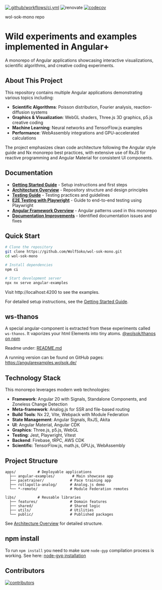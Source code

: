 [![.github/workflows/ci.yml](https://github.com/WolfSoko/wol-sok-mono/actions/workflows/ci.yml/badge.svg)](https://github.com/WolfSoko/wol-sok-mono/actions/workflows/ci.yml)
![renovate](https://img.shields.io/badge/maintained%20with-renovate-blue?logo=renovatebot)
[![codecov](https://codecov.io/github/WolfSoko/wol-sok-mono/branch/main/graph/badge.svg?token=SYKFAX478R)](https://codecov.io/github/WolfSoko/wol-sok-mono)

wol-sok-mono repo

# Wild experiments and examples implemented in Angular+

A monorepo of Angular applications showcasing interactive visualizations, scientific algorithms, and creative coding experiments.

## About This Project

This repository contains multiple Angular applications demonstrating various topics including:

- **Scientific Algorithms**: Poisson distribution, Fourier analysis, reaction-diffusion systems
- **Graphics & Visualization**: WebGL shaders, Three.js 3D graphics, p5.js creative coding
- **Machine Learning**: Neural networks and TensorFlow.js examples
- **Performance**: WebAssembly integrations and GPU-accelerated calculations

The project emphasizes clean code architecture following the Angular style guide and Nx monorepo best practices, with extensive use of RxJS for reactive programming and Angular Material for consistent UI components.

## Documentation

- **[Getting Started Guide](./docs/GETTING_STARTED.md)** - Setup instructions and first steps
- **[Architecture Overview](./docs/ARCHITECTURE.md)** - Repository structure and design principles
- **[Testing Guide](./docs/TESTING.md)** - Testing practices and guidelines
- **[E2E Testing with Playwright](./docs/E2E_TESTING.md)** - Guide to end-to-end testing using Playwright
- **[Angular Framework Overview](./docs/ANGULAR.md)** - Angular patterns used in this monorepo
- **[Documentation Improvements](./docs/IMPROVEMENTS.md)** - Identified documentation issues and fixes

## Quick Start

```bash
# Clone the repository
git clone https://github.com/WolfSoko/wol-sok-mono.git
cd wol-sok-mono

# Install dependencies
npm ci

# Start development server
npx nx serve angular-examples
```

Visit http://localhost:4200 to see the examples.

For detailed setup instructions, see the [Getting Started Guide](./docs/GETTING_STARTED.md).

## ws-thanos

A special angular-component is extracted from these experiments called `ws-thanos`. It vaporizes your html Elements into
tiny atoms.
[@wolsok/thanos on npm](https://www.npmjs.com/package/@wolsok/thanos)

Readme under: [README.md](./libs/public/ws-thanos/README.md)

A running version can be found on GitHub pages: https://angularexamples.wolsok.de/

## Technology Stack

This monorepo leverages modern web technologies:

- **Framework**: Angular 20 with Signals, Standalone Components, and Zoneless Change Detection
- **Meta-framework**: Analog.js for SSR and file-based routing
- **Build Tools**: Nx 22, Vite, Webpack with Module Federation
- **State Management**: Angular Signals, RxJS, Akita
- **UI**: Angular Material, Angular CDK
- **Graphics**: Three.js, p5.js, WebGL
- **Testing**: Jest, Playwright, Vitest
- **Backend**: Firebase, tRPC, AWS CDK
- **Scientific**: TensorFlow.js, math.js, GPU.js, WebAssembly

## Project Structure

```
apps/          # Deployable applications
  ├── angular-examples/        # Main showcase app
  ├── pacetrainer/            # Pace training app
  ├── rollapolla-analog/      # Analog.js demo
  └── *-remote/               # Module Federation remotes

libs/          # Reusable libraries
  ├── features/               # Domain features
  ├── shared/                 # Shared logic
  ├── utils/                  # Utilities
  └── public/                 # Published packages
```

See [Architecture Overview](./docs/ARCHITECTURE.md) for detailed structure.

## npm install

To run `npm install` you need to make sure `node-gyp` compilation process is working. See here: [node-gyp installation](https://github.com/nodejs/node-gyp#installation)

## Contributors

[![contributors](https://contrib.rocks/image?repo=WolfSoko/wol-sok-mono)](https://github.com/WolfSoko/wol-sok-mono/graphs/contributors)
